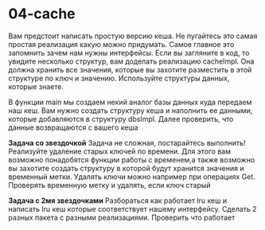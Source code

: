 # 04-cache
Вам предстоит написать простую версию кеша. Не пугайтесь это самая простая реализация какую можно придумать. Самое
главное это запомнить зачем нам нужны интерфейсы. Если вы загляните в код, то увидите несколько структур, вам
доделать реализацию cacheImpl. Она должна хранить все значения, которые вы захотите разместить в этой структуре по
ключ и значению. Используйте структуры данных, которые знаете.

В функции main мы создаем некий аналог базы данных куда передаем наш кеш. Вам нужно создать структуру кеша и
наполнить ее данными, которые добавляются в структуру dbsImpl. Далее проверить, что данные возвращаются с вашего кеша

**Задача со звездочкой**
Задача не сложная, постарайтесь выполнить!
Реализуйте удаление старых ключей по времени. Для этого вам возможно понадобятся функции работы с временем,а также
возможно вы захотите создать структуру в которой будут хранится значения и временный метки.
Удалять ключи можно например при операциях Get. Проверять временную метку и удалять, если ключ старый

**Задача с 2мя звездочками**
Разбораться как работает lru кеш и написать lru кеш которые соответствует нашему интерфейсу. Сделать 2 разных пакета с разными реализациями. Проверить что работает